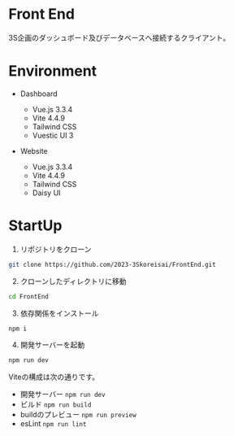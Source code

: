 # Front End
3S企画のダッシュボード及びデータベースへ接続するクライアント。

# Environment
- Dashboard
  - Vue.js 3.3.4
  - Vite 4.4.9
  - Tailwind CSS
  - Vuestic UI 3
  
- Website
  - Vue.js 3.3.4
  - Vite 4.4.9
  - Tailwind CSS
  - Daisy UI

# StartUp
1. リポジトリをクローン
```sh
git clone https://github.com/2023-3Skoreisai/FrontEnd.git
```

2. クローンしたディレクトリに移動
```sh
cd FrontEnd
```

3. 依存関係をインストール
```sh
npm i
```

4. 開発サーバーを起動
```sh
npm run dev
```

Viteの構成は次の通りです。
- 開発サーバー
`npm run dev`
- ビルド
`npm run build`
- buildのプレビュー
`npm run preview`
- esLint
`npm run lint`